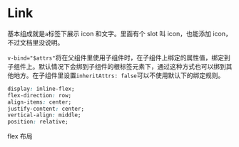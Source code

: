 # Link

基本组成就是`a`标签下展示 icon 和文字。里面有个 slot 叫 icon，也能添加 icon，不过文档里没说明。

`v-bind="$attrs"`将在父组件里使用子组件时，在子组件上绑定的属性值，绑定到子组件上。默认情况下会绑到子组件的根标签元素下，通过这种方式也可以绑到其他地方。在子组件里设置`inheritAttrs: false`可以不使用默认下的绑定规则。

```css
display: inline-flex;
flex-direction: row;
align-items: center;
justify-content: center;
vertical-align: middle;
position: relative;
```

flex 布局
